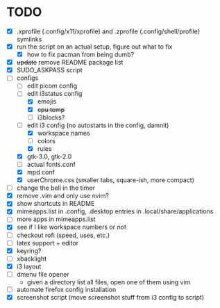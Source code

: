 # TODO

- [x] .xprofile (.config/x11/xprofile) and .zprofile (.config/shell/profile) symlinks
- [x] run the script on an actual setup, figure out what to fix
    - [x] how to fix pacman from being dumb?
- [x] ~~update~~ remove README package list
- [x] SUDO_ASKPASS script
- [ ] configs
    - [ ] edit picom config
    - [ ] edit i3status config
        - [x] emojis
        - [x] ~~cpu temp~~
        - [ ] i3blocks?
    - [ ] edit i3 config (no autostarts in the config, damnit)
        - [x] workspace names
        - [ ] colors
        - [x] rules
    - [x] gtk-3.0, gtk-2.0
    - [ ] actual fonts.conf
    - [x] mpd conf
    - [x] userChrome.css (smaller tabs, square-ish, more compact)
- [ ] change the bell in the timer
- [x] remove .vim and only use nvim?
- [x] show shortcuts in README
- [x] mimeapps.list in .config, .desktop entries in .local/share/applications
- [ ] more apps in mimeapps.list
- [x] see if I like workspace numbers or not
- [ ] checkout rofi (speed, uses, etc.)
- [ ] latex support + editor
- [x] keyring?
- [ ] xbacklight
- [x] i3 layout
- [ ] dmenu file opener
    - given a directory list all files, open one of them using vim
- [ ] automate firefox config installation
- [x] screenshot script (move screenshot stuff from i3 config to script)
